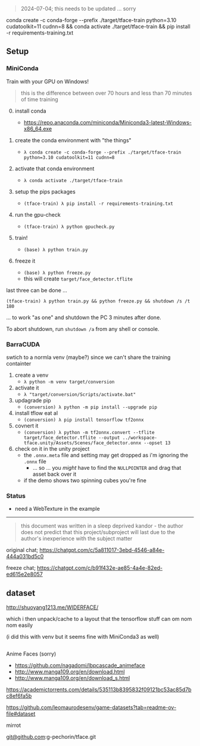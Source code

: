 

> 2024-07-04; this needs to be updated ... sorry


conda create -c conda-forge --prefix ./target/tface-train python=3.10 cudatoolkit=11 cudnn=8 && conda activate ./target/tface-train &&  pip install -r requirements-training.txt

## Setup

### MiniConda

Train with your GPU on Windows!

> this is the difference between over 70 hours and less than 70 minutes of time training

0. install conda
	- https://repo.anaconda.com/miniconda/Miniconda3-latest-Windows-x86_64.exe
1. create the conda environment with "the things"
	- `λ conda create -c conda-forge --prefix ./target/tface-train python=3.10 cudatoolkit=11 cudnn=8`
2. activate that conda environment
	- `λ conda activate ./target/tface-train`
5. setup the pips packages
	- `(tface-train) λ pip install -r requirements-training.txt`

6. run the gpu-check
	- `(tface-train) λ python gpucheck.py`
7. train!
	- `(base) λ python train.py`
7. freeze it
	- `(base) λ python freeze.py`
	- this will create `target/face_detector.tflite`

last three can be done ...

`(tface-train) λ python train.py && python freeze.py && shutdown /s /t 180`

... to work "as one" and shutdown the PC 3 minutes after done.

To abort shutdown, run `shutdown /a` from any shell or console.

### BarraCUDA


swtich to a normla venv (maybe?) since we can't share the training containter


1. create a venv
	- `λ python -m venv target/conversion`
2. activate it
	- `λ "target/conversion/Scripts/activate.bat"`
3. updagrade pip
	- `(conversion) λ python -m pip install --upgrade pip`
4. install tflow eat al
	- `(conversion) λ pip install tensorflow tf2onnx`
5. covnert it
	- `(conversion) λ python -m tf2onnx.convert --tflite target/face_detector.tflite --output ../workspace-tface.unity/Assets/Scenes/face_detector.onnx --opset 13`
6. check on it in the unity project
	- the `.onnx.meta` file and setting may get dropped as i'm ignoring the `.onnx` file
		- ... so ... you *might* have to find the `NULLPOINTER` and drag that asset back over it
	- if the demo shows two spinning cubes you're fine

### Status

- need a WebTexture in the example

-----

> this document was written in a sleep deprived kandor - the author does not predict that this project/subproject will last due to the author's inexperience with the subject matter

original chat;
	https://chatgpt.com/c/5a811017-3ebd-4546-a84e-444a031bd5c0


freeze chat;
	https://chatgpt.com/c/b91f432e-ae85-4a4e-82ed-ed615e2e8057

## dataset

http://shuoyang1213.me/WIDERFACE/

which i then unpack/cache to a layout that the tensorflow stuff can om nom nom easily

(i did this with venv but it seems fine with MiniConda3 as well)



##

Anime Faces (sorry)
- https://github.com/nagadomi/lbpcascade_animeface
- http://www.manga109.org/en/download.html
- http://www.manga109.org/en/download_s.html

https://academictorrents.com/details/535113b8395832f09121bc53ac85d7bc8ef6fa5b

https://github.com/leomaurodesenv/game-datasets?tab=readme-ov-file#dataset



mirrot



git@github.com:g-pechorin/tface.git
